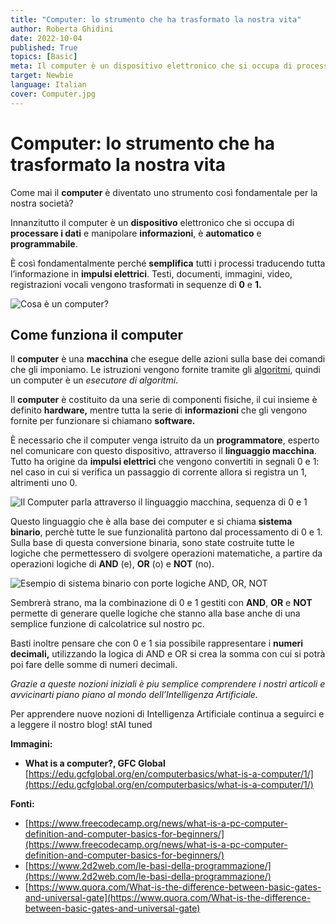 ```yaml
---
title: "Computer: lo strumento che ha trasformato la nostra vita"
author: Roberta Ghidini
date: 2022-10-04
published: True
topics: [Basic]
meta: Il computer è un dispositivo elettronico che si occupa di processare i dati e manipolare informazioni, è automatica e programmabile.
target: Newbie
language: Italian
cover: Computer.jpg
---
```




# Computer: lo strumento che ha trasformato la nostra vita

Come mai il **computer** è diventato uno strumento così fondamentale per la nostra società?

Innanzitutto il computer è un **dispositivo** elettronico che si occupa di **processare i dati** e manipolare **informazioni**, è **automatico** e **programmabile**.

È così fondamentalmente perché **semplifica** tutti i processi traducendo tutta l’informazione in **impulsi elettrici**. Testi, documenti, immagini, video, registrazioni vocali vengono trasformati in sequenze di **0** e **1.**

![Cosa è un computer?](./Cos_un_computer.jpg)


## Come funziona il computer

Il **computer** è una **macchina** che esegue delle azioni sulla base dei comandi che gli imponiamo. Le istruzioni vengono fornite tramite gli [algoritmi](./../cos-è-un-algoritmo-e-per-cosa-si-utilizza/Cos’è%20un%20algoritmo%20e%20per%20cosa%20si%20utilizza.md), quindi un computer è un *esecutore di algoritmi*.

Il **computer** è costituito da una serie di componenti fisiche, il cui insieme è definito **hardware,** mentre tutta la serie di **informazioni** che gli vengono fornite per funzionare si chiamano **software.**

È necessario che il computer venga istruito da un **programmatore**, esperto nel comunicare con questo dispositivo, attraverso il **linguaggio macchina**. Tutto ha origine da **impulsi elettrici** che vengono convertiti in segnali 0 e 1: nel caso in cui si verifica un passaggio di corrente allora si registra un 1, altrimenti uno 0. 

![Il Computer parla attraverso il linguaggio macchina, sequenza di 0 e 1](./Il_Computer_e_linguaggio_macchina.jpg)


Questo linguaggio che è alla base dei computer e si chiama **sistema binario**, perchè tutte le sue funzionalità partono dal processamento di 0 e 1. Sulla base di questa conversione binaria, sono state costruite tutte le logiche che permettessero di svolgere operazioni matematiche, a partire da operazioni logiche di **AND** (e), **OR** (o) e **NOT** (no).

![Esempio di sistema binario con porte logiche AND, OR, NOT](./Untitled.png)

Sembrerà strano, ma la combinazione di 0 e 1 gestiti con **AND**, **OR** e **NOT** permette di generare quelle logiche che stanno alla base anche di una semplice funzione di calcolatrice sul nostro pc.

Basti inoltre pensare che con 0 e 1 sia possibile rappresentare i **numeri decimali,** utilizzando la logica di AND e OR si crea la somma con cui si potrà poi fare delle somme di numeri decimali.



*Grazie a queste nozioni iniziali è piu semplice comprendere i nostri articoli e avvicinarti piano piano al mondo dell’Intelligenza Artificiale.* 

Per apprendere nuove nozioni di Intelligenza Artificiale continua a seguirci e a leggere il nostro blog! stAI tuned 

**Immagini:**

- **What is a computer?, GFC Global** [https://edu.gcfglobal.org/en/computerbasics/what-is-a-computer/1/](https://edu.gcfglobal.org/en/computerbasics/what-is-a-computer/1/)

**Fonti:** 

- [https://www.freecodecamp.org/news/what-is-a-pc-computer-definition-and-computer-basics-for-beginners/](https://www.freecodecamp.org/news/what-is-a-pc-computer-definition-and-computer-basics-for-beginners/)
- [https://www.2d2web.com/le-basi-della-programmazione/](https://www.2d2web.com/le-basi-della-programmazione/)
- [https://www.quora.com/What-is-the-difference-between-basic-gates-and-universal-gate](https://www.quora.com/What-is-the-difference-between-basic-gates-and-universal-gate)

